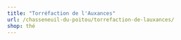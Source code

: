 ```yaml
---
title: "Torréfaction de l'Auxances"
url: /chasseneuil-du-poitou/torrefaction-de-lauxances/
shop: thé
---
```


